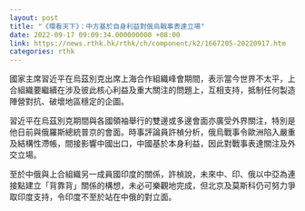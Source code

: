 ```yaml
---
layout: post
title: "《環看天下》：中方基於自身利益對俄烏戰事表達立場"
date: 2022-09-17 09:09:34.000000000 +08:00
link: https://news.rthk.hk/rthk/ch/component/k2/1667205-20220917.htm
categories: rthk
---
```


國家主席習近平在烏茲別克出席上海合作組織峰會期間，表示當今世界不太平，上合組織要繼續在涉及彼此核心利益及重大關注的問題上，互相支持，抵制任何製造陣營對抗、破壞地區穩定的企圖。

習近平在烏茲別克期間與各國領袖舉行的雙邊或多邊會面亦廣受外界關注，特別是他日前與俄羅斯總統普京的會面。時事評論員許楨分析，俄烏戰事令歐洲陷入嚴重及結構性滯帳，間接影響中國出口，中國基於本身利益，因此對戰事表達關注及外交立場。

至於中俄與上合組織另一成員國印度的關係，許楨說，未來中、印、俄以中亞為連接點建立「背靠背」關係的構想，未必可樂觀地完成，但北京及莫斯科仍可努力爭取印度支持，令印度不至於站在中俄的對立面。
